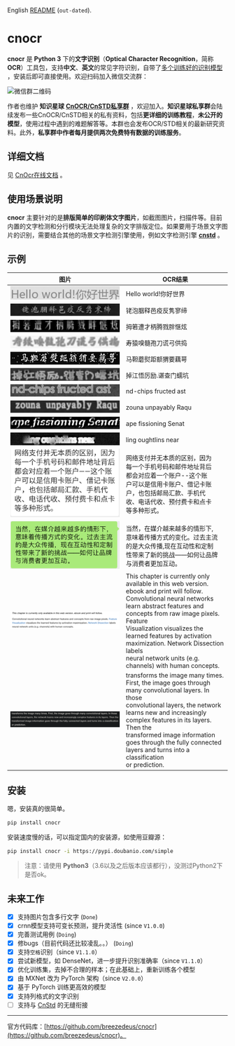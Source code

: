 English [README](./README_en.md) (`out-dated`).

# cnocr

**cnocr** 是 **Python 3** 下的**文字识别**（**Optical Character Recognition**，简称**OCR**）工具包，支持**中文**、**英文**的常见字符识别，自带了[多个训练好的识别模型](https://cnocr.readthedocs.io/zh/latest/models/) ，安装后即可直接使用。欢迎扫码加入微信交流群：

![微信群二维码](https://huggingface.co/datasets/breezedeus/cnocr-wx-qr-code/resolve/main/wx-qr-code.JPG)

作者也维护 **知识星球** [**CnOCR/CnSTD私享群**](https://t.zsxq.com/FEYZRJQ) ，欢迎加入。**知识星球私享群**会陆续发布一些CnOCR/CnSTD相关的私有资料，包括**更详细的训练教程**，**未公开的模型**，使用过程中遇到的难题解答等。本群也会发布OCR/STD相关的最新研究资料。此外，**私享群中作者每月提供两次免费特有数据的训练服务**。

## 详细文档

见 [CnOcr在线文档](https://cnocr.readthedocs.io/) 。

## 使用场景说明

**cnocr** 主要针对的是**排版简单的印刷体文字图片**，如截图图片，扫描件等。目前内置的文字检测和分行模块无法处理复杂的文字排版定位。如果要用于场景文字图片的识别，需要结合其他的场景文字检测引擎使用，例如文字检测引擎 **[cnstd](https://github.com/breezedeus/cnstd)** 。

## 示例

| 图片                                                                                | OCR结果                                                                                                                                                                                                                                                                                                                                                                     |
| --------------------------------------------------------------------------------- | ------------------------------------------------------------------------------------------------------------------------------------------------------------------------------------------------------------------------------------------------------------------------------------------------------------------------------------------------------------------------- |
| ![docs/examples/helloworld.jpg](./docs/examples/helloworld.jpg)                   | Hello world!你好世界                                                                                                                                                                                                                                                                                                                                                          |
| ![docs/examples/chn-00199989.jpg](./docs/examples/chn-00199989.jpg)               | 铑泡胭释邑疫反隽寥缔                                                                                                                                                                                                                                                                                                                                                                |
| ![docs/examples/chn-00199980.jpg](./docs/examples/chn-00199980.jpg)               | 拇箬遭才柄腾戮胖惬炫                                                                                                                                                                                                                                                                                                                                                                |
| ![docs/examples/chn-00199984.jpg](./docs/examples/chn-00199984.jpg)               | 寿猿嗅髓孢刀谎弓供捣                                                                                                                                                                                                                                                                                                                                                                |
| ![docs/examples/chn-00199985.jpg](./docs/examples/chn-00199985.jpg)               | 马靼蘑熨距额猬要藕萼                                                                                                                                                                                                                                                                                                                                                                |
| ![docs/examples/chn-00199981.jpg](./docs/examples/chn-00199981.jpg)               | 掉江悟厉励.谌查门蠕坑                                                                                                                                                                                                                                                                                                                                                               |
| ![docs/examples/00199975.jpg](./docs/examples/00199975.jpg)                       | nd-chips fructed ast                                                                                                                                                                                                                                                                                                                                                      |
| ![docs/examples/00199978.jpg](./docs/examples/00199978.jpg)                       | zouna unpayably Raqu                                                                                                                                                                                                                                                                                                                                                      |
| ![docs/examples/00199979.jpg](./docs/examples/00199979.jpg)                       | ape fissioning Senat                                                                                                                                                                                                                                                                                                                                                      |
| ![docs/examples/00199971.jpg](./docs/examples/00199971.jpg)                       | ling oughtlins near                                                                                                                                                                                                                                                                                                                                                       |
| ![docs/examples/multi-line_cn1.png](./docs/examples/multi-line_cn1.png)           | 网络支付并无本质的区别，因为<br />每一个手机号码和邮件地址背后<br />都会对应着一个账户--这个账<br />户可以是信用卡账户、借记卡账<br />户，也包括邮局汇款、手机代<br />收、电话代收、预付费卡和点卡<br />等多种形式。                                                                                                                                                                                                                                             |
| ![docs/examples/multi-line_cn2.png](./docs/examples/multi-line_cn2.png)           | 当然，在媒介越来越多的情形下,<br />意味着传播方式的变化。过去主流<br />的是大众传播,现在互动性和定制<br />性带来了新的挑战——如何让品牌<br />与消费者更加互动。                                                                                                                                                                                                                                                                             |
| ![docs/examples/multi-line_en_white.png](./docs/examples/multi-line_en_white.png) | This chapter is currently only available in this web version. ebook and print will follow.<br />Convolutional neural networks learn abstract features and concepts from raw image pixels. Feature<br />Visualization visualizes the learned features by activation maximization. Network Dissection labels<br />neural network units (e.g. channels) with human concepts. |
| ![docs/examples/multi-line_en_black.png](./docs/examples/multi-line_en_black.png) | transforms the image many times. First, the image goes through many convolutional layers. In those<br />convolutional layers, the network learns new and increasingly complex features in its layers. Then the <br />transformed image information goes through the fully connected layers and turns into a classification<br />or prediction.                            |

## 安装

嗯，安装真的很简单。

```bash
pip install cnocr
```

安装速度慢的话，可以指定国内的安装源，如使用豆瓣源：

```bash
pip install cnocr -i https://pypi.doubanio.com/simple
```

> 注意：请使用 **Python3**（3.6以及之后版本应该都行），没测过Python2下是否ok。

## 未来工作

* [x] 支持图片包含多行文字 (`Done`)
* [x] crnn模型支持可变长预测，提升灵活性 (since `V1.0.0`)
* [x] 完善测试用例 (`Doing`)
* [x] 修bugs（目前代码还比较凌乱。。） (`Doing`)
* [x] 支持`空格`识别（since `V1.1.0`）
* [x] 尝试新模型，如 DenseNet，进一步提升识别准确率（since `V1.1.0`）
* [x] 优化训练集，去掉不合理的样本；在此基础上，重新训练各个模型
* [x] 由 MXNet 改为 PyTorch 架构（since `V2.0.0`）
* [x] 基于 PyTorch 训练更高效的模型
* [x] 支持列格式的文字识别
* [ ] 支持与 [CnStd](https://github.com/breezedeus/cnstd) 的无缝衔接

---

官方代码库：[https://github.com/breezedeus/cnocr](https://github.com/breezedeus/cnocr)。